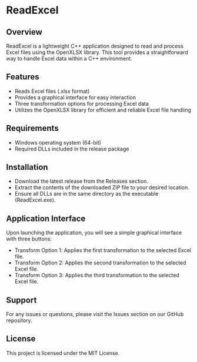 # ReadExcel
## Overview
ReadExcel is a lightweight C++ application designed to read and process Excel files using the OpenXLSX library. This tool provides a straightforward way to handle Excel data within a C++ environment.

## Features
- Reads Excel files (.xlsx format)
- Provides a graphical interface for easy interaction
- Three transformation options for processing Excel data
- Utilizes the OpenXLSX library for efficient and reliable Excel file handling

## Requirements
- Windows operating system (64-bit)
- Required DLLs included in the release package

## Installation
- Download the latest release from the Releases section.
- Extract the contents of the downloaded ZIP file to your desired location.
- Ensure all DLLs are in the same directory as the executable (ReadExcel.exe).

## Application Interface
Upon launching the application, you will see a simple graphical interface with three buttons:

- Transform Option 1: Applies the first transformation to the selected Excel file.
- Transform Option 2: Applies the second transformation to the selected Excel file.
- Transform Option 3: Applies the third transformation to the selected Excel file.

## Support
For any issues or questions, please visit the Issues section on our GitHub repository.

## License
This project is licensed under the MIT License.